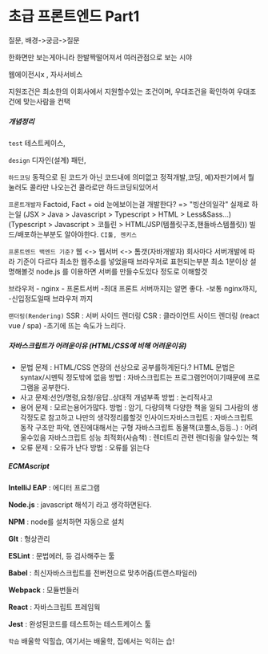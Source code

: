 # 초급 프론트엔드 Part1

질문, 배경->궁금->질문

한화면만 보는게아니라 한발짝떨어져서 여러관점으로 보는 시야

웹에이전시x , 자사서비스

지원조건은 최소한의 이회사에서 지원할수있는 조건이며,
우대조건을 확인하여 우대조건에 맞는사람을 컨택





##### 개념정리

`test` 테스트케이스,

`design` 디자인(설계) 패턴,

`하드코딩` 동적으로 된 코드가 아닌 코드내에 의미없고 정적개발,코딩,
  예)자판기에서 뭘눌러도 콜라만 나오는건 콜라로만 하드코딩되있어서 

`프론트개발자` Factoid, Fact + oid 
눈에보이는걸 개발한다? => "빙산의일각"
실제로 하는일 
(JSX > Java > Javascript > Typescript > HTML > Less&Sass...)
(Typescript > Javascript > 코틀린 > HTML/JSP(템플릿구조,핸들바스템플릿))
빌드/배포하는부분도 알아야한다. `CI툴, 젠키스`

`프론트엔드 백엔드 기준?`
 웹 <-> 웹서버 <-> 톰갯(자바개발자)
회사마다 서버개발에 따라 기준이 다르다
최소한 웹주소를 넣었을때 브라우저로 표현되는부분 최소 1분이상 설명해볼것
node.js 를 이용하면 서버를 만들수도있다 정도로 이해할것

브라우저 - nginx - 프론트서버
-최대 프론트 서버까지는 알면 좋다.
-보통 nginx까지,
-신입정도일때 브라우저 까지



`랜더링(Rendering)`
SSR : 서버 사이드 렌더링
CSR : 클라이언트 사이드 렌더링 (react vue / spa)
-초기에 뜨는 속도가 느리다.



##### 자바스크립트가 어려운이유 (HTML/CSS에 비해 어려운이유)

- 문법
  문제 : HTML/CSS 연장의 선상으로 공부를하게된다.?
  		HTML 문법은 syntax/시멘틱 정도밖에 없음
  방법 : 자바스크립트는 프로그램언어이기때문에 프로그램을 공부한다.
- 사고
  문제:선언/명령,요청/응답..상대적 개념부족
  방법 : 논리적사고
- 용어
  문제 : 모르는용어가많다.
  방법 : 암기, 다량의책
  다양한 책을 일되 그사람의 생각정도로 참고하고 나만의 생각정리를할것
  인사이드자바스크립트 : 자바스크립트 동작 구조만 파악, 엔진에대해서는 구형
  자바스크립트 동물책(코뿔소,등등..) : 어려울수있음
  자바스크립트 성능 최적화(사슴책) : 렌더트리 관련 렌더링을 알수있는 책
- 오류 
  문제 : 오류가 난다
  방법 : 오류를 읽는다



##### **ECMAscript** 

**IntelliJ EAP** : 에디터 프로그램

**Node.js** : javascript 해석기 라고 생각하면된다.

**NPM** : node를 설치하면 자동으로 설치

**GIt** : 형상관리 

**ESLint** : 문법에러, 등 검사해주는 툴

**Babel** : 최신자바스크립트를 전버전으로 맞추어줌(트랜스파일러)

**Webpack** : 모듈번들러

**React** : 자바스크립트 프레임웍

**Jest** : 완성된코드를 테스트하는 테스트케이스 툴



`학습` 배울학 익힐습, 여기서는 배울학, 집에서는 익히는 습!   















